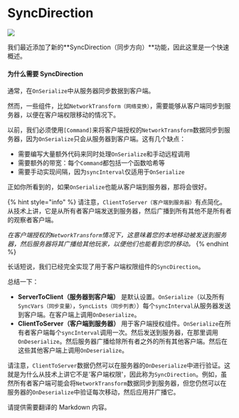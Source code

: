 # SyncDirection

![](<../../.gitbook/assets/2022-10-18 - SyncDirection.png>)

我们最近添加了新的**SyncDirection（同步方向）**功能，因此这里是一个快速概述。

#### 为什么需要 SyncDirection

通常，在`OnSerialize`中从服务器同步数据到客户端。

然而，一些组件，比如`NetworkTransform（网络变换）`，需要能够从客户端同步到服务器，以便在客户端权限移动的情况下。

以前，我们必须使用`[Command]`来将客户端授权的`NetworkTransform`数据同步到服务器，因为`OnSerialize`只会从服务器到客户端。这有几个缺点：

- 需要编写大量额外代码来同时处理`OnSerialize`和手动远程调用
- 需要额外的带宽：每个`Command`都包括一个函数哈希等
- 需要手动实现间隔，因为`syncInterval`仅适用于`OnSerialize`

正如你所看到的，如果`OnSerialize`也能从客户端到服务器，那将会很好。

{% hint style="info" %}
请注意，`ClientToServer（客户端到服务器）`有点简化。从技术上讲，它是从所有者客户端发送到服务器，然后广播到所有其他不是所有者的观察者客户端。

_在客户端授权的`NetworkTransform`情况下，这意味着您的本地移动被发送到服务器，然后服务器将其广播给其他玩家，以便他们也能看到您的移动。_
{% endhint %}

长话短说，我们已经完全实现了用于客户端权限组件的`SyncDirection`。

总结一下：

- **ServerToClient（服务器到客户端）** 是默认设置。`OnSerialize`（以及所有`SyncVars（同步变量）`，`SyncLists（同步列表）`）每个`syncInterval`从服务器发送到客户端。在客户端上调用`OnDeserialize`。
- **ClientToServer（客户端到服务器）** 用于客户端授权组件。`OnSerialize`在所有者客户端每个`syncInterval`调用一次。然后发送到服务器，在那里调用`OnDeserialize`。然后服务器广播给除所有者之外的所有其他客户端。然后在这些其他客户端上调用`OnDeserialize`。

请注意，`ClientToServer`数据仍然可以在服务器的`OnDeserialize`中进行验证。这就是为什么从技术上讲它不是'客户端权限'，因此称为`SyncDirection`。例如，虽然所有者客户端可能会将`NetworkTransform`数据同步到服务器，但您仍然可以在服务器的`OnDeserialize`中验证每次移动，然后应用并广播它。

请提供需要翻译的 Markdown 内容。
